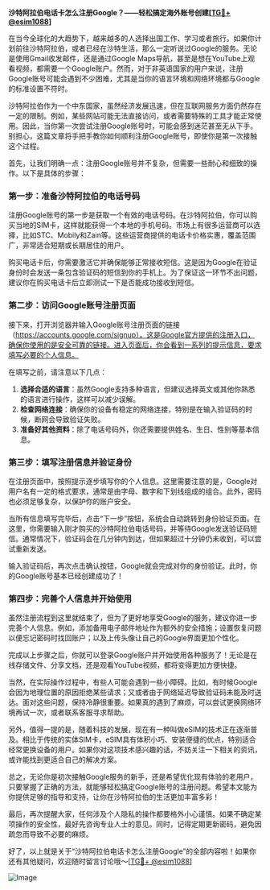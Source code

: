 **沙特阿拉伯电话卡怎么注册Google？——轻松搞定海外账号创建[[TG💪+ @esim1088](https://t.me/s/esim1088)]**

在当今全球化的大趋势下，越来越多的人选择出国工作、学习或者旅行。如果你计划前往沙特阿拉伯，或者已经在沙特生活，那么一定听说过Google的服务。无论是使用Gmail收发邮件，还是通过Google Maps导航，甚至是想在YouTube上观看视频，都需要一个Google账户。然而，对于非英语国家的用户来说，注册Google账号可能会遇到不少困难，尤其是当你的语言环境和网络环境都与Google的标准设置不符时。

沙特阿拉伯作为一个中东国家，虽然经济发展迅速，但在互联网服务方面仍然存在一定的限制。例如，某些网站可能无法直接访问，或者需要特殊的工具才能正常使用。因此，当你第一次尝试注册Google账号时，可能会感到迷茫甚至无从下手。别担心，这篇文章将手把手教你如何顺利注册Google账号，即使你是第一次接触这个过程。

首先，让我们明确一点：注册Google账号并不复杂，但需要一些耐心和细致的操作。以下是具体的步骤：

### 第一步：准备沙特阿拉伯的电话号码

注册Google账号的第一步是获取一个有效的电话号码。在沙特阿拉伯，你可以购买当地的SIM卡，这样就能获得一个本地的手机号码。市场上有很多运营商可以选择，比如STC、Mobily和Zain等。这些运营商提供的电话卡价格实惠，覆盖范围广，非常适合短期或长期居住的用户。

购买电话卡后，你需要激活它并确保能够正常接收短信。这是因为Google在验证身份时会发送一条包含验证码的短信到你的手机上。为了保证这一环节不出问题，建议你在购买电话卡后立即测试一下是否能成功接收到短信。

### 第二步：访问Google账号注册页面

接下来，打开浏览器并输入Google账号注册页面的链接（https://accounts.google.com/signup）。这是Google官方提供的注册入口，确保你使用的是安全可靠的链接。进入页面后，你会看到一系列的提示信息，要求填写必要的个人信息。

在填写之前，请注意以下几点：
1. **选择合适的语言**：虽然Google支持多种语言，但建议选择英文或其他你熟悉的语言进行操作，这样可以减少误解。
2. **检查网络连接**：确保你的设备有稳定的网络连接，特别是在输入验证码的时候，断网会导致验证失败。
3. **准备好其他资料**：除了电话号码外，你还需要提供姓名、生日、性别等基本信息。

### 第三步：填写注册信息并验证身份

在注册页面中，按照提示逐步填写你的个人信息。这里需要注意的是，Google对用户名有一定的格式要求，通常是由字母、数字和下划线组成的组合。此外，密码也必须足够复杂，以保护你的账户安全。

当所有信息填写完毕后，点击“下一步”按钮，系统会自动跳转到身份验证页面。在这里，你需要输入刚才购买的沙特阿拉伯电话号码，并等待Google发送验证码短信。通常情况下，验证码会在几分钟内到达，但如果超过十分钟仍未收到，可以尝试重新发送。

输入验证码后，再次点击确认按钮，Google就会完成对你的身份验证。此时，你的Google账号基本已经创建成功了！

### 第四步：完善个人信息并开始使用

虽然注册流程到这里就结束了，但为了更好地享受Google的服务，建议你进一步完善个人信息。例如，添加备用电子邮件地址作为额外的安全措施；设置恢复问题以便忘记密码时找回账户；以及上传头像让自己的Google界面更加个性化。

完成以上步骤之后，你就可以登录Google账户并开始使用各种服务了！无论是在线存储文件、分享文档，还是观看YouTube视频，都将变得更加方便快捷。

当然，在实际操作过程中，有些人可能会遇到一些小障碍。比如，有时候Google会因为地理位置的原因拒绝某些请求；又或者由于网络延迟导致验证码未能及时送达。面对这些问题，保持冷静很重要。如果真的遇到了麻烦，可以尝试更换网络环境再试一次，或者联系客服寻求帮助。

另外，值得一提的是，随着科技的发展，现在有一种叫做eSIM的技术正在逐渐普及。相比于传统的实体SIM卡，eSIM具有体积小巧、安装便捷的优点，特别适合经常更换设备的用户。如果你对这项技术感兴趣的话，不妨关注一下相关的资讯，或许能找到更适合自己的解决方案。

总之，无论你是初次接触Google服务的新手，还是希望优化现有体验的老用户，只要掌握了正确的方法，就能够轻松搞定Google账号的注册问题。希望本文能为你提供足够的指导和支持，让你在沙特阿拉伯的生活更加丰富多彩！

最后，再次提醒大家，任何涉及个人隐私的操作都要格外小心谨慎。如果不确定某项操作的安全性，最好先咨询专业人士的意见。同时，记得定期更新密码，避免因疏忽而导致不必要的麻烦。

好了，以上就是关于“沙特阿拉伯电话卡怎么注册Google”的全部内容啦！如果你还有其他疑问，欢迎随时留言讨论哦～[[TG💪+ @esim1088](https://t.me/s/esim1088)] 

![Image](https://i.postimg.cc/4NQfJmqS/Snipaste-2025-05-13-00-14-12.png)